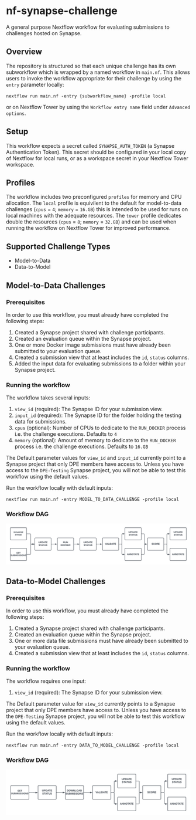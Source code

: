 # nf-synapse-challenge

A general purpose Nextflow workflow for evaluating submissions to challenges hosted on Synapse.

## Overview

The repository is structured so that each unique challenge has its own subworkflow which is wrapped by a named workflow in `main.nf`. This allows users to invoke the workflow appropriate for their challenge by using the `entry` parameter locally:
```
nextflow run main.nf -entry {subworkflow_name} -profile local
```
or on Nextflow Tower by using the `Workflow entry name` field under `Advanced options`.

## Setup

This workflow expects a secret called `SYNAPSE_AUTH_TOKEN` (a Synapse Authentication Token). This secret should be configured in your local copy of Nextflow for local runs, or as a workspace secret in your Nextflow Tower workspace.

## Profiles

The workflow includes two preconfigured `profiles` for memory and CPU allocation. The `local` profile is equivilent to the default for model-to-data challenges (`cpus` = `4`; `memory` = `16.GB`) this is intended to be used for runs on local machines with the adequate resources. The `tower` profile dedicates double the resources (`cpus` = `8`; `memory` = `32.GB`) and can be used when running the workflow on Nextflow Tower for improved performance. 

## Supported Challenge Types

- Model-to-Data
- Data-to-Model

## Model-to-Data Challenges

### Prerequisites

In order to use this workflow, you must already have completed the following steps:

1. Created a Synapse project shared with challenge participants.
2. Created an evaluation queue within the Synapse project.
3. One or more Docker image submissions must have already been submitted to your evaluation queue.
4. Created a submission view that at least includes the `id`, `status` columns.
5. Added the input data for evaluating submissions to a folder within your Synapse project.

### Running the workflow

The workflow takes several inputs:

1. `view_id` (required): The Synapse ID for your submission view.
2. `input_id` (required): The Synapse ID for the folder holding the testing data for submissions.
3. `cpus` (optional): Number of CPUs to dedicate to the `RUN_DOCKER` process i.e. the challenge executions. Defaults to `4`
4. `memory` (optional): Amount of memory to dedicate to the `RUN_DOCKER` process i.e. the challenge executions. Defaults to `16.GB`

The Default parameter values for `view_id` and `input_id` currently point to a Synapse project that only DPE members have access to. Unless you have access to the `DPE-Testing` Synapse project, you will not be able to test this workflow using the default values.

Run the workflow locally with default inputs:
```
nextflow run main.nf -entry MODEL_TO_DATA_CHALLENGE -profile local
```

### Workflow DAG

![Alt text](img/model_to_data_dag.png)

## Data-to-Model Challenges

### Prerequisites

In order to use this workflow, you must already have completed the following steps:

1. Created a Synapse project shared with challenge participants.
2. Created an evaluation queue within the Synapse project.
3. One or more data file submissions must have already been submitted to your evaluation queue.
4. Created a submission view that at least includes the `id`, `status` columns.

### Running the workflow

The workflow requires one input:

1. `view_id` (required): The Synapse ID for your submission view.

The Default parameter value for `view_id` currently points to a Synapse project that only DPE members have access to. Unless you have access to the `DPE-Testing` Synapse project, you will not be able to test this workflow using the default values. 

Run the workflow locally with default inputs:
```
nextflow run main.nf -entry DATA_TO_MODEL_CHALLENGE -profile local
```

### Workflow DAG

![Alt text](img/data_to_model_dag.png)
